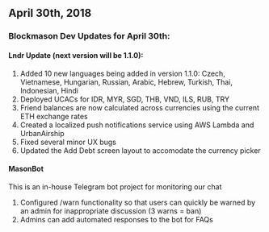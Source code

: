 ## April 30th, 2018

### Blockmason Dev Updates for April 30th:

#### Lndr Update (next version will be 1.1.0):

1. Added 10 new languages being added in version 1.1.0: Czech, Vietnamese, Hungarian, Russian, Arabic, Hebrew, Turkish, Thai, Indonesian, Hindi
2. Deployed UCACs for IDR, MYR, SGD, THB, VND, ILS, RUB, TRY
3. Friend balances are now calculated across currencies using the current ETH exchange rates
4. Created a localized push notifications service using AWS Lambda and UrbanAirship
5. Fixed several minor UX bugs
6. Updated the Add Debt screen layout to accomodate the currency picker

#### MasonBot
This is an in-house Telegram bot project for monitoring our chat

1. Configured /warn functionality so that users can quickly be warned by an admin for inappropriate discussion (3 warns = ban)
2. Admins can add automated responses to the bot for FAQs
